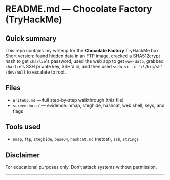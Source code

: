# README.md — Chocolate Factory (TryHackMe)

## Quick summary
This repo contains my writeup for the **Chocolate Factory** TryHackMe box. Short version: found hidden data in an FTP image, cracked a SHA512crypt hash to get `charlie`'s password, used the web app to get `www-data`, grabbed `charlie`'s SSH private key, SSH'd in, and then used `sudo vi -c ':!/bin/sh' /dev/null` to escalate to root.

## Files
- `WriteUp.md` — full step-by-step walkthrough (this file)  
- `screenshots/` — evidence: nmap, steghide, hashcat, web shell, keys, and flags

## Tools used
- `nmap`, `ftp`, `steghide`, `base64`, `hashcat`, `nc` (netcat), `ssh`, `strings`

## Disclaimer
For educational purposes only. Don’t attack systems without permission.

---
